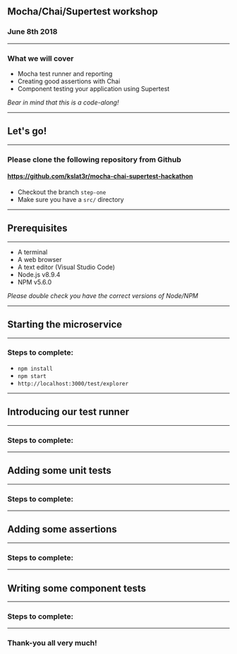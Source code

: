 ## Mocha/Chai/Supertest workshop

### June 8th 2018

---

### What we will cover

* Mocha test runner and reporting
* Creating good assertions with Chai
* Component testing your application using Supertest

*Bear in mind that this is a code-along!*

---

## Let's go!

---

### Please clone the following repository from Github

#### https://github.com/kslat3r/mocha-chai-supertest-hackathon

* Checkout the branch `step-one`
* Make sure you have a `src/` directory

---

## Prerequisites

---

* A terminal
* A web browser
* A text editor (Visual Studio Code)
* Node.js v8.9.4
* NPM v5.6.0

*Please double check you have the correct versions of Node/NPM*

---

## Starting the microservice

---

### Steps to complete:

* `npm install`
* `npm start`
* `http://localhost:3000/test/explorer`

---

## Introducing our test runner

---

### Steps to complete:

---

## Adding some unit tests

---

### Steps to complete:

---

## Adding some assertions

---

### Steps to complete:

---

## Writing some component tests

---

### Steps to complete:

---

### Thank-you all very much!